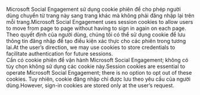 <span data-ttu-id="bd8c7-101">Microsoft Social Engagement sử dụng cookie phiên để cho phép người dùng chuyển từ trang này sang trang khác mà không phải đăng nhập lại trên mỗi trang.</span><span class="sxs-lookup"><span data-stu-id="bd8c7-101">Microsoft Social Engagement uses session cookies to allow users to move from page to page without having to sign in again on each page.</span></span> <span data-ttu-id="bd8c7-102">Theo quyết định của người dùng, chúng tôi có thể sử dụng cookie để lưu thông tin đăng nhập để tạo điều kiện xác thực cho các phiên trong tương lai.</span><span class="sxs-lookup"><span data-stu-id="bd8c7-102">At the user’s direction, we may use cookies to store credentials to facilitate authentication for future sessions.</span></span>   
 <span data-ttu-id="bd8c7-103">Cần có cookie phiên để vận hành Microsoft Social Engagement; không có tùy chọn không sử dụng các cookie này.</span><span class="sxs-lookup"><span data-stu-id="bd8c7-103">Session cookies are essential to operate Microsoft Social Engagement; there is no option to opt out of these cookies.</span></span> <span data-ttu-id="bd8c7-104">Tuy nhiên, cookie đăng nhập chỉ được lưu theo yêu cầu của người dùng.</span><span class="sxs-lookup"><span data-stu-id="bd8c7-104">However, sign-in cookies are stored only at the user’s request.</span></span>
